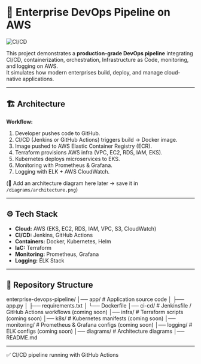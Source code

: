# 🚀 Enterprise DevOps Pipeline on AWS  
![CI/CD](https://github.com/Aravindkasireddy/enterprise-devops-pipeline/actions/workflows/ci-cd.yml/badge.svg)


This project demonstrates a **production-grade DevOps pipeline** integrating CI/CD, containerization, orchestration, Infrastructure as Code, monitoring, and logging on AWS.  
It simulates how modern enterprises build, deploy, and manage cloud-native applications.

---

## 🏗️ Architecture

**Workflow:**
1. Developer pushes code to GitHub.
2. CI/CD (Jenkins or GitHub Actions) triggers build → Docker image.
3. Image pushed to AWS Elastic Container Registry (ECR).
4. Terraform provisions AWS infra (VPC, EC2, RDS, IAM, EKS).
5. Kubernetes deploys microservices to EKS.
6. Monitoring with Prometheus & Grafana.
7. Logging with ELK + AWS CloudWatch.

(📌 Add an architecture diagram here later → save it in `/diagrams/architecture.png`)

---

## ⚙️ Tech Stack
- **Cloud:** AWS (EKS, EC2, RDS, IAM, VPC, S3, CloudWatch)  
- **CI/CD:** Jenkins, GitHub Actions  
- **Containers:** Docker, Kubernetes, Helm  
- **IaC:** Terraform  
- **Monitoring:** Prometheus, Grafana  
- **Logging:** ELK Stack  

---

## 📂 Repository Structure
enterprise-devops-pipeline/
│── app/ # Application source code
│ ├── app.py
│ ├── requirements.txt
│ └── Dockerfile
│── ci-cd/ # Jenkinsfile / GitHub Actions workflows (coming soon)
│── infra/ # Terraform scripts (coming soon)
│── k8s/ # Kubernetes manifests (coming soon)
│── monitoring/ # Prometheus & Grafana configs (coming soon)
│── logging/ # ELK configs (coming soon)
│── diagrams/ # Architecture diagrams
│── README.md

---
✅ CI/CD pipeline running with GitHub Actions
